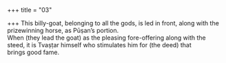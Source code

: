 +++
title = "03"

+++
This billy-goat, belonging to all the gods, is led in front, along with the  prizewinning horse, as Pūṣan’s portion.  
When (they lead the goat) as the pleasing fore-offering along with the  steed, it is Tvaṣṭar himself who stimulates him for (the deed) that  
brings good fame. 